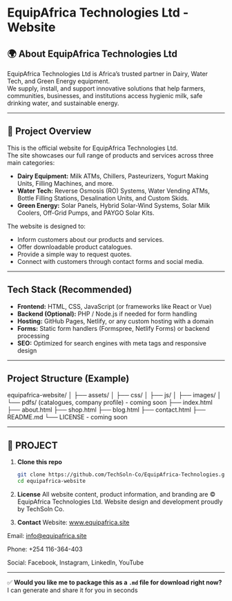# EquipAfrica Technologies Ltd - Website

## 🌍 About EquipAfrica Technologies Ltd

EquipAfrica Technologies Ltd is Africa’s trusted partner in Dairy, Water Tech, and Green Energy equipment.  
We supply, install, and support innovative solutions that help farmers, communities, businesses, and institutions access hygienic milk, safe drinking water, and sustainable energy.

---

## 🧩 Project Overview

This is the official website for EquipAfrica Technologies Ltd.  
The site showcases our full range of products and services across three main categories:

- **Dairy Equipment:** Milk ATMs, Chillers, Pasteurizers, Yogurt Making Units, Filling Machines, and more.
- **Water Tech:** Reverse Osmosis (RO) Systems, Water Vending ATMs, Bottle Filling Stations, Desalination Units, and Custom Skids.
- **Green Energy:** Solar Panels, Hybrid Solar-Wind Systems, Solar Milk Coolers, Off-Grid Pumps, and PAYGO Solar Kits.

The website is designed to:
- Inform customers about our products and services.
- Offer downloadable product catalogues.
- Provide a simple way to request quotes.
- Connect with customers through contact forms and social media.

---

## Tech Stack (Recommended)

- **Frontend:** HTML, CSS, JavaScript (or frameworks like React or Vue)
- **Backend (Optional):** PHP / Node.js if needed for form handling
- **Hosting:** GitHub Pages, Netlify, or any custom hosting with a domain
- **Forms:** Static form handlers (Formspree, Netlify Forms) or backend processing
- **SEO:** Optimized for search engines with meta tags and responsive design

---

## Project Structure (Example)

equipafrica-website/
│
├── assets/
│ ├── css/
│ ├── js/
│ ├── images/
│ └── pdfs/ (catalogues, company profile) - coming soon
├── index.html
├── about.html
├── shop.html
├── blog.html
├── contact.html
├── README.md
└── LICENSE - coming soon



---

## 🚀 PROJECT

1. **Clone this repo**
   ```bash
   git clone https://github.com/TechSoln-Co/EquipAfrica-Technologies.git
   cd equipafrica-website


2. **License**
All website content, product information, and branding are © EquipAfrica Technologies Ltd.
Website design and development proudly by TechSoln Co.

3. **Contact**
Website: www.equipafrica.site

Email: info@equipafrica.site

Phone: +254 116-364-403

Social: Facebook, Instagram, LinkedIn, YouTube


---

✅ **Would you like me to package this as a `.md` file for download right now?**  
I can generate and share it for you in seconds 

